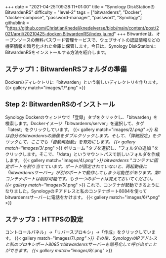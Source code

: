 +++
date = "2021-04-25T09:28:11+01:00"
title = "Synology DiskStationのBitwardenRS"
difficulty = "level-2"
tags = ["bitwardenrs", "Docker", "docker-compose", "password-manager", "passwort", "Synology"]
githublink = "https://github.com/ChristianKnedel/knedelverse/blob/main/content/post/2021/april/20210425-docker-BitwardenRS/index.ja.md"
+++
Bitwardenは、オープンソースの無料パスワード管理サービスで、ウェブサイトの認証情報などの機密情報を暗号化された金庫に保管します。今日は、Synology DiskStationにBitwardenRSをインストールする方法を紹介します。
## ステップ1：BitwardenRSフォルダの準備
Dockerのディレクトリに「bitwarden」という新しいディレクトリを作ります。
{{< gallery match="images/1/*.png" >}}

## Step 2: BitwardenRSのインストール
Synology Dockerのウィンドウで「登録」タブをクリックし、「bitwarden」を検索します。Dockerイメージ「bitwardenrs/server」を選択して、タグ「latest」をクリックしています。
{{< gallery match="images/2/*.png" >}}
私は自分のbitwardenrsの画像をダブルクリックします。そして、「詳細設定」をクリックして、ここでも「自動再起動」を有効にします。
{{< gallery match="images/3/*.png" >}}
ボリューム "タブを選択し、"フォルダの追加 "をクリックします。そこで、「/data」というマウントパスで新しいフォルダを作成します。
{{< gallery match="images/4/*.png" >}}
bitwardenrs "コンテナに固定ポートを割り当てています。ポートが固定されていないと、再起動後に「bitwardenrsサーバー」が別のポートで動作してしまう可能性があります。第1コンテナポートは削除可能です。もう一つのポートは覚えておいてください。
{{< gallery match="images/5/*.png" >}}
これで、コンテナが起動できるようになりました。SynologyのIPアドレスと私のコンテナポート8084を使ってbitwardenrsサーバーに電話をかけます。
{{< gallery match="images/6/*.png" >}}

## ステップ3：HTTPSの設定
コントロールパネル」→「リバースプロキシ」→「作成」をクリックしています。
{{< gallery match="images/7/*.png" >}}
その後、SynologyのIPアドレスと私のプロキシポート8085でbitwardenrsサーバーを暗号化して呼び出すことができます。
{{< gallery match="images/8/*.png" >}}